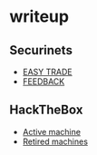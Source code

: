 # writeup
## **Securinets** 
   - [EASY TRADE](https://github.com/Boringdreams/writeup/tree/master/securinets)
   - [FEEDBACK](https://github.com/Boringdreams/writeup/tree/master/securinets/FEEDBACK)
## **HackTheBox**
   - [Active machine](https://github.com/Boringdreams/writeup/tree/master/Hack%20the%20box/Active%20machine)
   - [Retired machines](https://github.com/Boringdreams/writeup/tree/master/Hack%20the%20box/Retired%20Machines)
